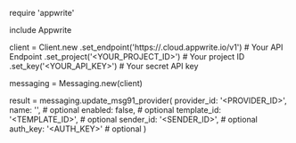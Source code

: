 require 'appwrite'

include Appwrite

client = Client.new
    .set_endpoint('https://<REGION>.cloud.appwrite.io/v1') # Your API Endpoint
    .set_project('<YOUR_PROJECT_ID>') # Your project ID
    .set_key('<YOUR_API_KEY>') # Your secret API key

messaging = Messaging.new(client)

result = messaging.update_msg91_provider(
    provider_id: '<PROVIDER_ID>',
    name: '<NAME>', # optional
    enabled: false, # optional
    template_id: '<TEMPLATE_ID>', # optional
    sender_id: '<SENDER_ID>', # optional
    auth_key: '<AUTH_KEY>' # optional
)
